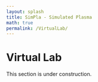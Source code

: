 ```yaml
---
layout: splash
title: SimPla - Simulated Plasma
math: true
permalink: /VirtualLab/
---
```


# Virtual Lab

This section is under construction.
